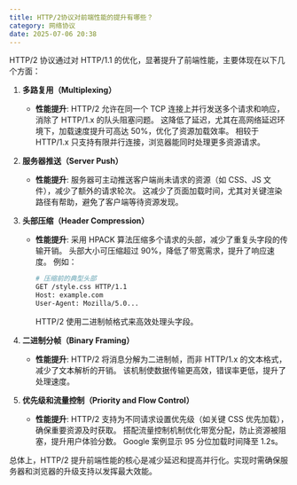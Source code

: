 ```yaml
---
title: HTTP/2协议对前端性能的提升有哪些？
category: 网络协议
date: 2025-07-06 20:38
---
```

HTTP/2 协议通过对 HTTP/1.1 的优化，显著提升了前端性能，主要体现在以下几个方面：

1. **多路复用（Multiplexing）**
   - **性能提升**: HTTP/2 允许在同一个 TCP 连接上并行发送多个请求和响应，消除了 HTTP/1.x 的队头阻塞问题。 这降低了延迟，尤其在高网络延迟环境下，加载速度提升可高达 50%，优化了资源加载效率。 相较于 HTTP/1.x 只支持有限并行连接，浏览器能同时处理更多资源请求。

2. **服务器推送（Server Push）**
   - **性能提升**: 服务器可主动推送客户端尚未请求的资源（如 CSS、JS 文件），减少了额外的请求轮次。 这减少了页面加载时间，尤其对关键渲染路径有帮助，避免了客户端等待资源发现。

3. **头部压缩（Header Compression）**
   - **性能提升**: 采用 HPACK 算法压缩多个请求的头部，减少了重复头字段的传输开销。 头部大小可压缩超过 90%，降低了带宽需求，提升了响应速度。 例如：
     ```bash
     # 压缩前的典型头部
     GET /style.css HTTP/1.1
     Host: example.com
     User-Agent: Mozilla/5.0...
     ```
     HTTP/2 使用二进制帧格式来高效处理头字段。

4. **二进制分帧（Binary Framing）**
   - **性能提升**: HTTP/2 将消息分解为二进制帧，而非 HTTP/1.x 的文本格式，减少了文本解析的开销。 该机制使数据传输更高效，错误率更低，提升了处理速度。

5. **优先级和流量控制（Priority and Flow Control）**
   - **性能提升**: HTTP/2 支持为不同请求设置优先级（如关键 CSS 优先加载），确保重要资源及时获取。 搭配流量控制机制优化带宽分配，防止资源被阻塞，提升用户体验分数。 Google 案例显示 95 分位加载时间降至 1.2s。

总体上，HTTP/2 提升前端性能的核心是减少延迟和提高并行化。实现时需确保服务器和浏览器的升级支持以发挥最大效能。
